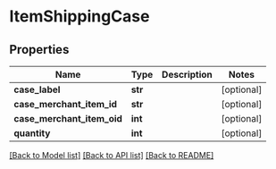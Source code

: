 # ItemShippingCase

## Properties
Name | Type | Description | Notes
------------ | ------------- | ------------- | -------------
**case_label** | **str** |  | [optional] 
**case_merchant_item_id** | **str** |  | [optional] 
**case_merchant_item_oid** | **int** |  | [optional] 
**quantity** | **int** |  | [optional] 

[[Back to Model list]](../README.md#documentation-for-models) [[Back to API list]](../README.md#documentation-for-api-endpoints) [[Back to README]](../README.md)


